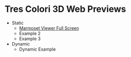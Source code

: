 # Tres Colori 3D Web Previews

- Static
    - [Marmoset Viewer Full Screen](./static/marmoset/nicole.html)
    - Example 2
    - Example 3
- Dynamic
    - Dynamic Example